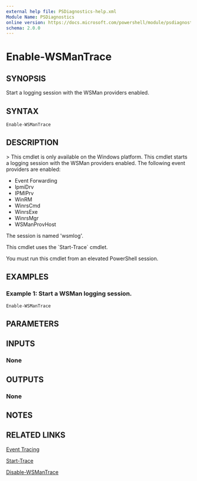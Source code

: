 ```yaml
---
external help file: PSDiagnostics-help.xml
Module Name: PSDiagnostics
online version: https://docs.microsoft.com/powershell/module/psdiagnostics/enable-wsmantrace?view=powershell-7.1&WT.mc_id=ps-gethelp
schema: 2.0.0
---
```


# Enable-WSManTrace

## SYNOPSIS
Start a logging session with the WSMan providers enabled.

## SYNTAX

```
Enable-WSManTrace
```

## DESCRIPTION
\> This cmdlet is only available on the Windows platform.
This cmdlet starts a logging session with the WSMan providers enabled.
The following event providers are enabled:

- Event Forwarding
- IpmiDrv
- IPMIPrv
- WinRM
- WinrsCmd
- WinrsExe
- WinrsMgr
- WSManProvHost

The session is named 'wsmlog'.

This cmdlet uses the \`Start-Trace\` cmdlet.

You must run this cmdlet from an elevated PowerShell session.

## EXAMPLES

### Example 1: Start a WSMan logging session.
```
Enable-WSManTrace
```

## PARAMETERS

## INPUTS

### None
## OUTPUTS

### None
## NOTES

## RELATED LINKS

[Event Tracing]()

[Start-Trace]()

[Disable-WSManTrace]()

